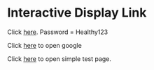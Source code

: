 # Interactive Display Link

Click [here](https://nimble-pika-1d7cca.netlify.app/). Password = Healthy123

Click [here](https://www.google.com/) to open google

Click [here]([https://yourusername.github.io/your-repository-name/simple-test-page.html](https://esosaoh.github.io/lid/simple-test-page.html)) to open simple test page.
